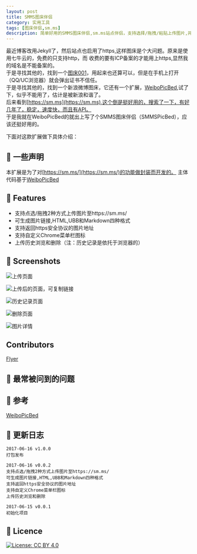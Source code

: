 ```yaml
---
layout: post
title: SMMS图床伴侣
category: 实用工具
tags: [图床伴侣,sm.ms]
description: 简单好用的SMMS图床伴侣,sm.ms站点伴侣，支持选择/拖拽/粘贴上传图片,并生成图片地址,HTML,UBB和Markdown等格式,支持浏览和删除历史记录
---
```


最近博客改用Jekyll了，然后站点也启用了https,这样图床是个大问题。原来是使用七牛云的，免费的只支持http，而
收费的要有ICP备案的才能用上https,显然我的域名是不能备案的。  
于是寻找其他的，找到一个[图床001](https://www.tuchuang001.com/)，用起来也还算可以，但是在手机上打开（QQ/UC浏览器）就会弹出证书不信任。  
于是寻找其他的，找到一个新浪微博图床，它还有一个扩展，[WeiboPicBed](https://github.com/Suxiaogang/WeiboPicBed),试了下，似乎不能用了，估计是被新浪和谐了。  
后来看到[https://sm.ms](https://sm.ms),这个倒是挺好用的，搜索了一下，有好几年了，稳定，速度快，而且有API。  
于是我就在WeiboPicBed的就出上写了个SMMS图床伴侣（SMMSPicBed），应该还挺好用的。  

下面对这款扩展做下具体介绍：  

## 📑 一些声明
本扩展是为了对[https://sm.ms/](https://sm.ms/)的功能做封装而开发的。
主体代码基于[WeiboPicBed](https://github.com/Suxiaogang/WeiboPicBed)

## 📑 Features
- 支持点选/拖拽2种方式上传图片至https://sm.ms/
- 可生成图片链接,HTML,UBB和Markdown四种格式
- 支持返回https安全协议的图片地址
- 支持自定义Chrome菜单栏图标
- 上传历史浏览和删除（注：历史记录是依托于浏览器的）

## 📑 Screenshots
![上传页面](https://ooo.0o0.ooo/2017/06/16/59434b42c173e.jpg)

![上传后的页面，可复制链接](https://ooo.0o0.ooo/2017/06/16/59434b45bf527.jpg)

![历史记录页面](https://ooo.0o0.ooo/2017/06/16/59434b48494cb.jpg)  

![删除页面](https://ooo.0o0.ooo/2017/06/16/59434b4abf4a9.jpg)  

![图片详情](https://ooo.0o0.ooo/2017/06/16/59434b4da295b.jpg)

## Contributors
[Flyer](https://github.com/ashidamana/) 

## 📑 最常被问到的问题

## 📑 参考
[WeiboPicBed](https://github.com/Suxiaogang/WeiboPicBed)

## 📑 更新日志
```
2017-06-16 v1.0.0  
打包发布

2017-06-16 v0.0.2
支持点选/拖拽2种方式上传图片至https://sm.ms/
可生成图片链接,HTML,UBB和Markdown四种格式  
支持返回https安全协议的图片地址  
支持自定义Chrome菜单栏图标  
上传历史浏览和删除  

2017-06-15 v0.0.1  
初始化项目
```

## 💎 Licence

[![License: CC BY 4.0](https://img.shields.io/badge/License-CC%20BY%204.0-lightgrey.svg)](http://creativecommons.org/licenses/by/4.0/)
